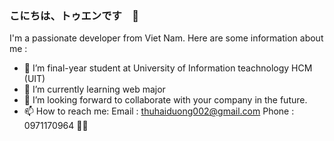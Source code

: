 ### こにちは、トゥエンです　👋

I'm a passionate developer from Viet Nam. 
Here are some information about me :

- 🔭 I’m final-year student at University of Information teachnology HCM (UIT)
- 🌱 I’m currently learning web major
- 👯 I’m looking forward to collaborate with your company in the future.
- 📫 How to reach me:
    Email : thuhaiduong002@gmail.com
    Phone : 0971170964
  🐼🐧
